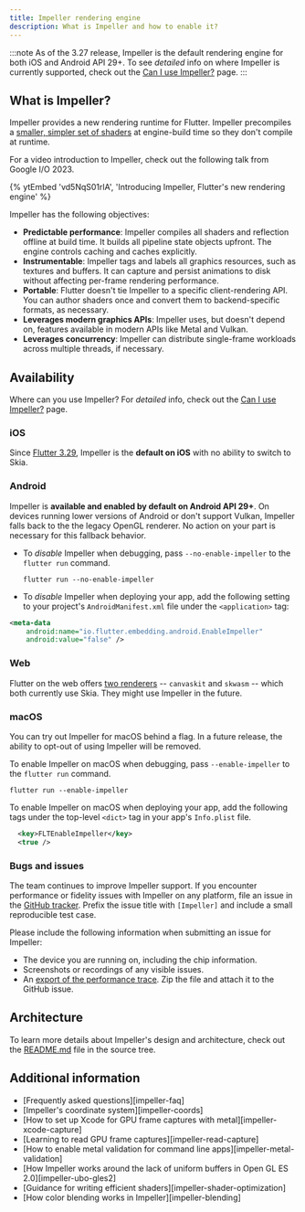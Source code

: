 ```yaml
---
title: Impeller rendering engine
description: What is Impeller and how to enable it?
---
```


:::note
As of the 3.27 release, Impeller is the default
rendering engine for both iOS and Android API 29+.
To see _detailed_ info on where Impeller is currently supported,
check out the [Can I use Impeller?][] page.
:::

[Can I use Impeller?]: {{site.main-url}}/go/can-i-use-impeller

## What is Impeller?

Impeller provides a new rendering runtime for Flutter.
Impeller precompiles a [smaller, simpler set of shaders][]
at engine-build time so they don't compile at runtime.

[smaller, simpler set of shaders]: {{site.repo.flutter}}/issues/77412

For a video introduction to Impeller, check out the following
talk from Google I/O 2023.

{% ytEmbed 'vd5NqS01rlA', 'Introducing Impeller, Flutter\'s new rendering engine' %}

Impeller has the following objectives:

* **Predictable performance**:
  Impeller compiles all shaders and reflection offline at build time.
  It builds all pipeline state objects upfront.
  The engine controls caching and caches explicitly.
* **Instrumentable**:
  Impeller tags and labels all graphics resources,
  such as textures and buffers.
  It can capture and persist animations to disk without affecting
  per-frame rendering performance.
* **Portable**:
  Flutter doesn't tie Impeller to a specific client-rendering API.
  You can author shaders once and convert them to backend-specific
  formats, as necessary.
* **Leverages modern graphics APIs**:
  Impeller uses, but doesn't depend on, features available in
  modern APIs like Metal and Vulkan.
* **Leverages concurrency**:
  Impeller can distribute single-frame workloads across multiple
  threads, if necessary.

## Availability

Where can you use Impeller? For _detailed_ info, check out
the [Can I use Impeller?][] page.

### iOS

Since [Flutter 3.29](https://blog.flutter.dev/whats-new-in-flutter-3-29-f90c380c2317), Impeller is the **default on iOS** with no ability to
switch to Skia.

### Android

Impeller is **available and enabled by default on Android API 29+**.
On devices running lower versions of Android or don't support Vulkan,
Impeller falls back to the the legacy OpenGL renderer.
No action on your part is necessary for this fallback behavior.

* To _disable_ Impeller when debugging,
  pass `--no-enable-impeller` to the `flutter run` command.

  ```console
  flutter run --no-enable-impeller
  ```

* To _disable_ Impeller when deploying your app,
  add the following setting to your project's
  `AndroidManifest.xml` file under the `<application>` tag:

```xml
<meta-data
    android:name="io.flutter.embedding.android.EnableImpeller"
    android:value="false" />
```

### Web

Flutter on the web offers [two renderers][] --
`canvaskit` and `skwasm` -- which both currently use Skia.
They might use Impeller in the future.

[two renderers]: /platform-integration/web/renderers#renderers

### macOS

You can try out Impeller for macOS behind a flag.
In a future release, the ability to opt-out of
using Impeller will be removed.

To enable Impeller on macOS when debugging,
pass `--enable-impeller` to the `flutter run` command.

```console
flutter run --enable-impeller
```

To enable Impeller on macOS when deploying your app,
add the following tags under the top-level
`<dict>` tag in your app's `Info.plist` file.

```xml
  <key>FLTEnableImpeller</key>
  <true />
```

### Bugs and issues

The team continues to improve Impeller support.
If you encounter performance or fidelity issues
with Impeller on any platform,
file an issue in the [GitHub tracker][file-issue].
Prefix the issue title with `[Impeller]` and
include a small reproducible test case.

Please include the following information when
submitting an issue for Impeller:

* The device you are running on,
  including the chip information.
* Screenshots or recordings of any visible issues.
* An [export of the performance trace][].
  Zip the file and attach it to the GitHub issue.

[export of the performance trace]:/tools/devtools/performance#import-and-export
[file-issue]: {{site.github}}/flutter/flutter/issues/new/choose
[Impeller project board]: {{site.github}}/orgs/flutter/projects/21

## Architecture

To learn more details about Impeller's design and architecture,
check out the [README.md][] file in the source tree.

[README.md]: {{site.repo.flutter}}/blob/main/engine/src/flutter/impeller/README.md

## Additional information

* [Frequently asked questions][impeller-faq]
* [Impeller's coordinate system][impeller-coords]
* [How to set up Xcode for GPU frame captures with metal][impeller-xcode-capture]
* [Learning to read GPU frame captures][impeller-read-capture]
* [How to enable metal validation for command line apps][impeller-metal-validation]
* [How Impeller works around the lack of uniform buffers in Open GL ES 2.0][impeller-ubo-gles2]
* [Guidance for writing efficient shaders][impeller-shader-optimization]
* [How color blending works in Impeller][impeller-blending]
